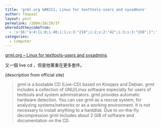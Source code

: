 ```yaml
---
title: 'grml.org &#8211; Linux for texttools-users and sysadmins'
author: TaopaiC
layout: post
permalink: /2004/10/29/37
wheredidtheycomefrom:
  - 's:56:"a:4:{i:0;i:40;i:1;s:3:"218";i:2;s:2:"42";i:3;s:3:"150";}";'
categories:
  - Computer
---
```

[grml.org &#8211; Linux for texttools-users and sysadmins ][1]

又一個 live cd ，但是他著重在更多套件。  
<!--more-->

(description from official site)

> grml is a bootable CD (Live-CD) based on Knoppix and Debian. grml includes a collection of GNU/Linux software especially for users of texttools and system administrators. grml provides automatic hardware detection. You can use grml as a rescue system, for analyzing systems/networks or as a working environment. It is not necessary to install anything to a harddisk. Due to on-the-fly decompression grml includes about 2 GiB of software and documentation on the CD.

 [1]: http://grml.org/